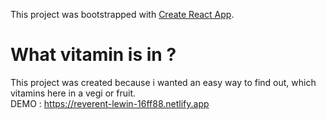 This project was bootstrapped with [Create React App](https://github.com/facebook/create-react-app).

# What vitamin is in ?
This project was created because i wanted an easy way to find out, which vitamins here in a vegi or fruit. <br />
DEMO : https://reverent-lewin-16ff88.netlify.app
